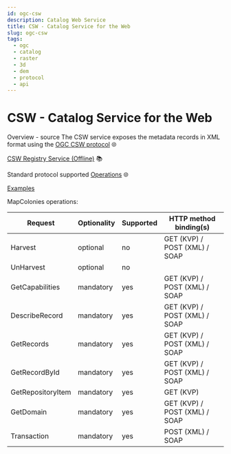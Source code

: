 ```yaml
---
id: ogc-csw
description: Catalog Web Service
title: CSW - Catalog Service for the Web
slug: ogc-csw
tags:
  - ogc
  - catalog
  - raster
  - 3d
  - dem
  - protocol
  - api
---
```


# CSW - Catalog Service for the Web
Overview - source
The CSW service exposes the metadata records in XML format using the [OGC CSW protocol](https://docs.pycsw.org/en/latest/introduction.html#csw-support) 🌐

[CSW Registry Service (Offline)](../../../../static/pdfs/manuals/07-110r4_CSW-ebRIM_Registry_Service_-_Part_1_ebRIM_profile_of_CSW_v1.0.1.pdf "download") 📚

Standard protocol supported [Operations](https://docs.pycsw.org/en/latest/introduction.html#supported-operations) 🌐

[Examples](/docs/ogc/protocols/ogc-csw/ogc-csw-examples)

MapColonies operations:

| **Request** | **Optionality** | **Supported** | **HTTP method binding(s)** |
| ----------- | ----------- | ----------- | ----------- |
| Harvest | optional | no | GET (KVP) / POST (XML) / SOAP |
| UnHarvest | optional | no |  |
| GetCapabilities | mandatory | yes | GET (KVP) / POST (XML) / SOAP |
| DescribeRecord | mandatory | yes | GET (KVP) / POST (XML) / SOAP |
| GetRecords | mandatory | yes | GET (KVP) / POST (XML) / SOAP |
| GetRecordById | mandatory | yes | GET (KVP) / POST (XML) / SOAP |
| GetRepositoryItem | mandatory | yes | GET (KVP) |
| GetDomain | mandatory | yes | GET (KVP) / POST (XML) / SOAP |
| Transaction | mandatory | yes | POST (XML) / SOAP |
